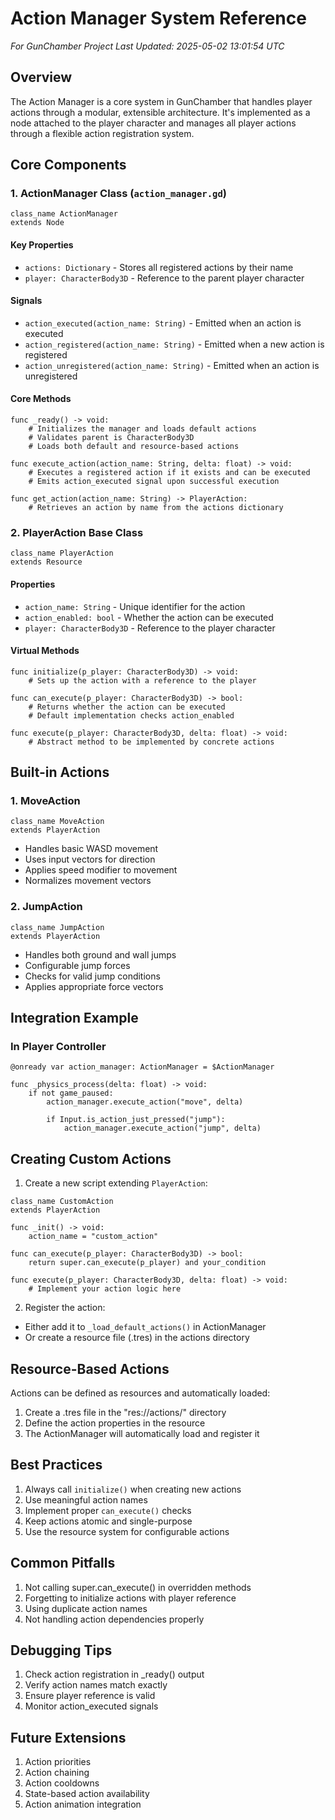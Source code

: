 # Action Manager System Reference
*For GunChamber Project*
*Last Updated: 2025-05-02 13:01:54 UTC*

## Overview
The Action Manager is a core system in GunChamber that handles player actions through a modular, extensible architecture. It's implemented as a node attached to the player character and manages all player actions through a flexible action registration system.

## Core Components

### 1. ActionManager Class (`action_manager.gd`)
```gdscript
class_name ActionManager
extends Node
```

#### Key Properties
- `actions: Dictionary` - Stores all registered actions by their name
- `player: CharacterBody3D` - Reference to the parent player character

#### Signals
- `action_executed(action_name: String)` - Emitted when an action is executed
- `action_registered(action_name: String)` - Emitted when a new action is registered
- `action_unregistered(action_name: String)` - Emitted when an action is unregistered

#### Core Methods
```gdscript
func _ready() -> void:
    # Initializes the manager and loads default actions
    # Validates parent is CharacterBody3D
    # Loads both default and resource-based actions
```

```gdscript
func execute_action(action_name: String, delta: float) -> void:
    # Executes a registered action if it exists and can be executed
    # Emits action_executed signal upon successful execution
```

```gdscript
func get_action(action_name: String) -> PlayerAction:
    # Retrieves an action by name from the actions dictionary
```

### 2. PlayerAction Base Class
```gdscript
class_name PlayerAction
extends Resource
```

#### Properties
- `action_name: String` - Unique identifier for the action
- `action_enabled: bool` - Whether the action can be executed
- `player: CharacterBody3D` - Reference to the player character

#### Virtual Methods
```gdscript
func initialize(p_player: CharacterBody3D) -> void:
    # Sets up the action with a reference to the player

func can_execute(p_player: CharacterBody3D) -> bool:
    # Returns whether the action can be executed
    # Default implementation checks action_enabled

func execute(p_player: CharacterBody3D, delta: float) -> void:
    # Abstract method to be implemented by concrete actions
```

## Built-in Actions

### 1. MoveAction
```gdscript
class_name MoveAction
extends PlayerAction
```
- Handles basic WASD movement
- Uses input vectors for direction
- Applies speed modifier to movement
- Normalizes movement vectors

### 2. JumpAction
```gdscript
class_name JumpAction
extends PlayerAction
```
- Handles both ground and wall jumps
- Configurable jump forces
- Checks for valid jump conditions
- Applies appropriate force vectors

## Integration Example

### In Player Controller
```gdscript
@onready var action_manager: ActionManager = $ActionManager

func _physics_process(delta: float) -> void:
    if not game_paused:
        action_manager.execute_action("move", delta)
        
        if Input.is_action_just_pressed("jump"):
            action_manager.execute_action("jump", delta)
```

## Creating Custom Actions

1. Create a new script extending `PlayerAction`:
```gdscript
class_name CustomAction
extends PlayerAction

func _init() -> void:
    action_name = "custom_action"

func can_execute(p_player: CharacterBody3D) -> bool:
    return super.can_execute(p_player) and your_condition

func execute(p_player: CharacterBody3D, delta: float) -> void:
    # Implement your action logic here
```

2. Register the action:
- Either add it to `_load_default_actions()` in ActionManager
- Or create a resource file (.tres) in the actions directory

## Resource-Based Actions
Actions can be defined as resources and automatically loaded:
1. Create a .tres file in the "res://actions/" directory
2. Define the action properties in the resource
3. The ActionManager will automatically load and register it

## Best Practices
1. Always call `initialize()` when creating new actions
2. Use meaningful action names
3. Implement proper `can_execute()` checks
4. Keep actions atomic and single-purpose
5. Use the resource system for configurable actions

## Common Pitfalls
1. Not calling super.can_execute() in overridden methods
2. Forgetting to initialize actions with player reference
3. Using duplicate action names
4. Not handling action dependencies properly

## Debugging Tips
1. Check action registration in _ready() output
2. Verify action names match exactly
3. Ensure player reference is valid
4. Monitor action_executed signals

## Future Extensions
1. Action priorities
2. Action chaining
3. Action cooldowns
4. State-based action availability
5. Action animation integration